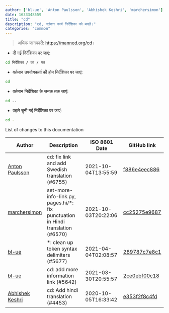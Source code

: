 ```yaml
---
author: ['bl-ue', 'Anton Paulsson', 'Abhishek Keshri', 'marchersimon']
date: 1633348559
title: "cd"
description: "cd, वर्तमान कार्य निर्देशिका को बदलें।"
categories: "common"
---
```

> अधिक जानकारी: <https://manned.org/cd>।

- दी गई निर्देशिका पर जाएं:

```bash
cd निर्देशिका / का / पथ
```

- वर्तमान उपयोगकर्ता की होम निर्देशिका पर जाएं:

```bash
cd
```

- वर्तमान निर्देशिका के जनक तक जाएं:

```bash
cd ..
```

- पहले चुनी गई निर्देशिका पर जाएं:

```bash
cd -
```
List of changes to this documentation


Author | Description | ISO 8601 Date | GitHub link
------|-----|-----|-----
[Anton Paulsson](mailto:Anton.Zichi@gmail.com) | cd: fix link and add Swedish translation (#6755) | 2021-10-04T13:55:59 | [f886e4eec886](https://github.com/tldr-pages/tldr/commit/f886e4eec886de4af7978b503ba85d4a40585814)
[marchersimon](mailto:50295997+marchersimon@users.noreply.github.com) | set-more-info-link.py, pages.hi/*: fix punctuation in Hindi translation (#6570) | 2021-10-03T20:22:06 | [cc25275e9687](https://github.com/tldr-pages/tldr/commit/cc25275e968713b5913477c768b61716c430d23c)
[bl-ue](mailto:54780737+bl-ue@users.noreply.github.com) | *: clean up token syntax delimiters (#5677) | 2021-04-04T02:08:57 | [289787c7e8c1](https://github.com/tldr-pages/tldr/commit/289787c7e8c1177742d23004198253154fe50c3c)
[bl-ue](mailto:54780737+bl-ue@users.noreply.github.com) | cd: add more information link (#5642) | 2021-03-30T20:55:57 | [2ce0ebf00c18](https://github.com/tldr-pages/tldr/commit/2ce0ebf00c18070cca3f70a710ea991f258970ef)
[Abhishek Keshri](mailto:keshri.abhishek63@gmail.com) | cd: Add hindi translation (#4453) | 2020-10-05T16:33:42 | [e353f2f8c4fd](https://github.com/tldr-pages/tldr/commit/e353f2f8c4fd24ec132f94afb79bfa3d387cf5b9)

